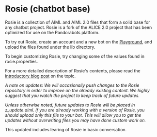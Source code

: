 Rosie (chatbot base)
====================

Rosie is a collection of AIML and AIML 2.0 files that form a solid base for any chatbot project. Rosie is a fork of the ALICE 2.0 project that has been optimized for use on the Pandorabots platform. 

To try out Rosie, create an account and a new bot on the [Playground](https://playground.pandorabots.com), and upload the files found under the lib directory. 

To begin customizing Rosie, try changing some of the values found in rosie.properties.

For a more detailed description of Rosie's contents, please read the [introductory blog post](http://blog.pandorabots.com/rosie-customizable-base-content/) on the topic.

*A note on updates: We will occasionally push changes to the Rosie repository in order to improve on the already existing content. We highly suggest that you watch the project to keep track of future updates.*

*Unless otherwise noted, future updates to Rosie will be placed in z_update.aiml. If you are already working with a version of Rosie, you should upload only this file to your bot. This will allow you to get the updates without overwriting files you may have done custom work on.*

This updated includes learing of Rosie in basic conversation.

